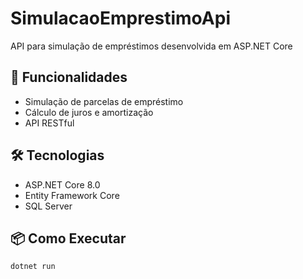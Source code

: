 # SimulacaoEmprestimoApi

API para simulação de empréstimos desenvolvida em ASP.NET Core

## 🚀 Funcionalidades
- Simulação de parcelas de empréstimo
- Cálculo de juros e amortização
- API RESTful

## 🛠️ Tecnologias
- ASP.NET Core 8.0
- Entity Framework Core
- SQL Server

## 📦 Como Executar
```bash
dotnet run

